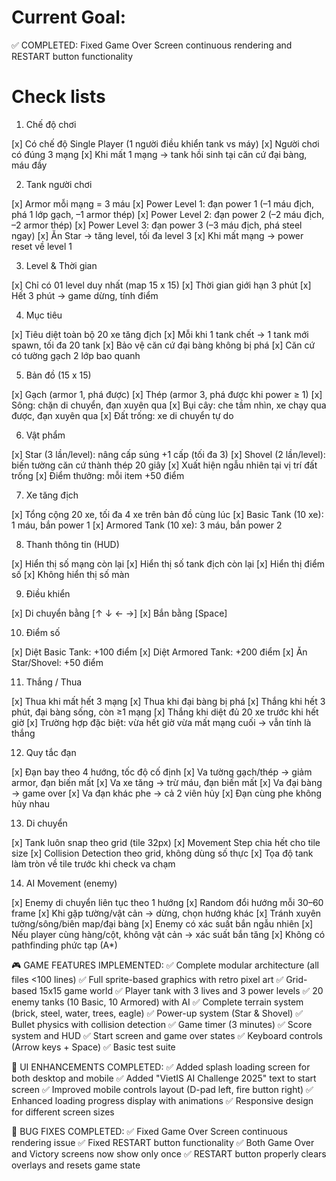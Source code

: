 # Current Goal:
✅ COMPLETED: Fixed Game Over Screen continuous rendering and RESTART button functionality

# Check lists
1. Chế độ chơi

[x] Có chế độ Single Player (1 người điều khiển tank vs máy)
[x] Người chơi có đúng 3 mạng
[x] Khi mất 1 mạng → tank hồi sinh tại căn cứ đại bàng, máu đầy

2. Tank người chơi

[x] Armor mỗi mạng = 3 máu
[x] Power Level 1: đạn power 1 (–1 máu địch, phá 1 lớp gạch, –1 armor thép)
[x] Power Level 2: đạn power 2 (–2 máu địch, –2 armor thép)
[x] Power Level 3: đạn power 3 (–3 máu địch, phá steel ngay)
[x] Ăn Star → tăng level, tối đa level 3
[x] Khi mất mạng → power reset về level 1

3. Level & Thời gian

[x] Chỉ có 01 level duy nhất (map 15 x 15)
[x] Thời gian giới hạn 3 phút
[x] Hết 3 phút → game dừng, tính điểm

4. Mục tiêu

[x] Tiêu diệt toàn bộ 20 xe tăng địch
[x] Mỗi khi 1 tank chết → 1 tank mới spawn, tối đa 20 tank
[x] Bảo vệ căn cứ đại bàng không bị phá
[x] Căn cứ có tường gạch 2 lớp bao quanh

5. Bản đồ (15 x 15)

[x] Gạch (armor 1, phá được)
[x] Thép (armor 3, phá được khi power ≥ 1)
[x] Sông: chặn di chuyển, đạn xuyên qua
[x] Bụi cây: che tầm nhìn, xe chạy qua được, đạn xuyên qua
[x] Đất trống: xe di chuyển tự do

6. Vật phẩm

[x] Star (3 lần/level): nâng cấp súng +1 cấp (tối đa 3)
[x] Shovel (2 lần/level): biến tường căn cứ thành thép 20 giây
[x] Xuất hiện ngẫu nhiên tại vị trí đất trống
[x] Điểm thưởng: mỗi item +50 điểm

7. Xe tăng địch

[x] Tổng cộng 20 xe, tối đa 4 xe trên bản đồ cùng lúc
[x] Basic Tank (10 xe): 1 máu, bắn power 1
[x] Armored Tank (10 xe): 3 máu, bắn power 2

8. Thanh thông tin (HUD)

[x] Hiển thị số mạng còn lại
[x] Hiển thị số tank địch còn lại
[x] Hiển thị điểm số
[x] Không hiển thị số màn

9. Điều khiển

[x] Di chuyển bằng [↑ ↓ ← →]
[x] Bắn bằng [Space]

10. Điểm số

[x] Diệt Basic Tank: +100 điểm
[x] Diệt Armored Tank: +200 điểm
[x] Ăn Star/Shovel: +50 điểm

11. Thắng / Thua

[x] Thua khi mất hết 3 mạng
[x] Thua khi đại bàng bị phá
[x] Thắng khi hết 3 phút, đại bàng sống, còn ≥1 mạng
[x] Thắng khi diệt đủ 20 xe trước khi hết giờ
[x] Trường hợp đặc biệt: vừa hết giờ vừa mất mạng cuối → vẫn tính là thắng

12. Quy tắc đạn

[x] Đạn bay theo 4 hướng, tốc độ cố định
[x] Va tường gạch/thép → giảm armor, đạn biến mất
[x] Va xe tăng → trừ máu, đạn biến mất
[x] Va đại bàng → game over
[x] Va đạn khác phe → cả 2 viên hủy
[x] Đạn cùng phe không hủy nhau

13. Di chuyển

[x] Tank luôn snap theo grid (tile 32px)
[x] Movement Step chia hết cho tile size
[x] Collision Detection theo grid, không dùng số thực
[x] Tọa độ tank làm tròn về tile trước khi check va chạm

14. AI Movement (enemy)

[x] Enemy di chuyển liên tục theo 1 hướng
[x] Random đổi hướng mỗi 30–60 frame
[x] Khi gặp tường/vật cản → dừng, chọn hướng khác
[x] Tránh xuyên tường/sông/biên map/đại bàng
[x] Enemy có xác suất bắn ngẫu nhiên
[x] Nếu player cùng hàng/cột, không vật cản → xác suất bắn tăng
[x] Không có pathfinding phức tạp (A*)

🎮 GAME FEATURES IMPLEMENTED:
✅ Complete modular architecture (all files <100 lines)
✅ Full sprite-based graphics with retro pixel art
✅ Grid-based 15x15 game world
✅ Player tank with 3 lives and 3 power levels
✅ 20 enemy tanks (10 Basic, 10 Armored) with AI
✅ Complete terrain system (brick, steel, water, trees, eagle)
✅ Power-up system (Star & Shovel)
✅ Bullet physics with collision detection
✅ Game timer (3 minutes)
✅ Score system and HUD
✅ Start screen and game over states
✅ Keyboard controls (Arrow keys + Space)
✅ Basic test suite

🎨 UI ENHANCEMENTS COMPLETED:
✅ Added splash loading screen for both desktop and mobile
✅ Added "VietIS AI Challenge 2025" text to start screen
✅ Improved mobile controls layout (D-pad left, fire button right)
✅ Enhanced loading progress display with animations
✅ Responsive design for different screen sizes

🐛 BUG FIXES COMPLETED:
✅ Fixed Game Over Screen continuous rendering issue
✅ Fixed RESTART button functionality
✅ Both Game Over and Victory screens now show only once
✅ RESTART button properly clears overlays and resets game state